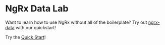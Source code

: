 # NgRx Data Lab

Want to learn how to use NgRx without all of the boilerplate? Try out [ngrx-data](https://github.com/johnpapa/angular-ngrx-data) with our quickstart!

Try the [Quick Start](https://github.com/ngrx-data-lab/quickstart.md)!
